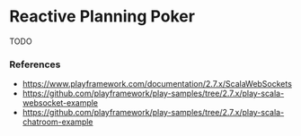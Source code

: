 Reactive Planning Poker
=======================

TODO

### References

- https://www.playframework.com/documentation/2.7.x/ScalaWebSockets
- https://github.com/playframework/play-samples/tree/2.7.x/play-scala-websocket-example
- https://github.com/playframework/play-samples/tree/2.7.x/play-scala-chatroom-example
